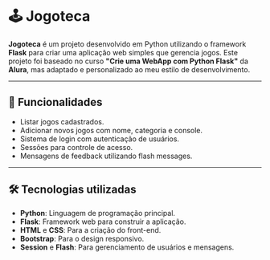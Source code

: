 # 🕹️ Jogoteca

**Jogoteca** é um projeto desenvolvido em Python utilizando o framework **Flask** para criar uma aplicação web simples que gerencia jogos. Este projeto foi baseado no curso **"Crie uma WebApp com Python Flask"** da **Alura**, mas adaptado e personalizado ao meu estilo de desenvolvimento.

---

## 🚀 Funcionalidades

- Listar jogos cadastrados.
- Adicionar novos jogos com nome, categoria e console.
- Sistema de login com autenticação de usuários.
- Sessões para controle de acesso.
- Mensagens de feedback utilizando flash messages.

---

## 🛠️ Tecnologias utilizadas

- **Python**: Linguagem de programação principal.
- **Flask**: Framework web para construir a aplicação.
- **HTML** e **CSS**: Para a criação do front-end.
- **Bootstrap**: Para o design responsivo.
- **Session** e **Flash**: Para gerenciamento de usuários e mensagens.



